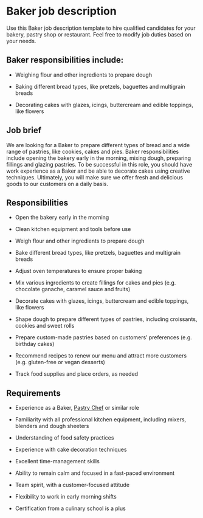 # Baker job description
Use this Baker job description template to hire qualified candidates for your bakery, pastry shop or restaurant. Feel free to modify job duties based on your needs.


## Baker responsibilities include:
* Weighing flour and other ingredients to prepare dough

* Baking different bread types, like pretzels, baguettes and multigrain breads

* Decorating cakes with glazes, icings, buttercream and edible toppings, like flowers


## Job brief

We are looking for a Baker to prepare different types of bread and a wide range of pastries, like cookies, cakes and pies.
Baker responsibilities include opening the bakery early in the morning, mixing dough, preparing fillings and glazing pastries. To be successful in this role, you should have work experience as a Baker and be able to decorate cakes using creative techniques.
Ultimately, you will make sure we offer fresh and delicious goods to our customers on a daily basis.


## Responsibilities

* Open the bakery early in the morning

* Clean kitchen equipment and tools before use

* Weigh flour and other ingredients to prepare dough

* Bake different bread types, like pretzels, baguettes and multigrain breads

* Adjust oven temperatures to ensure proper baking

* Mix various ingredients to create fillings for cakes and pies (e.g. chocolate ganache, caramel sauce and fruits)

* Decorate cakes with glazes, icings, buttercream and edible toppings, like flowers

* Shape dough to prepare different types of pastries, including croissants, cookies and sweet rolls

* Prepare custom-made pastries based on customers’ preferences (e.g. birthday cakes)

* Recommend recipes to renew our menu and attract more customers (e.g. gluten-free or vegan desserts)

* Track food supplies and place orders, as needed


## Requirements

* Experience as a Baker, <a href="https://resources.workable.com/pastry-chef-job-description" target="_blank" rel="noopener">Pastry Chef</a> or similar role

* Familiarity with all professional kitchen equipment, including mixers, blenders and dough sheeters

* Understanding of food safety practices

* Experience with cake decoration techniques

* Excellent time-management skills

* Ability to remain calm and focused in a fast-paced environment

* Team spirit, with a customer-focused attitude

* Flexibility to work in early morning shifts

* Certification from a culinary school is a plus
